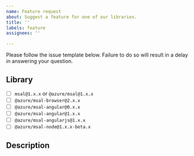 ```yaml
---
name: Feature request
about: Suggest a feature for one of our libraries.
title: ''
labels: feature
assignees: ''

---
```


Please follow the issue template below. Failure to do so will result in a delay in answering your question.

## Library
- [ ] `msal@1.x.x` or `@azure/msal@1.x.x`
- [ ] `@azure/msal-browser@2.x.x`
- [ ] `@azure/msal-angular@0.x.x`
- [ ] `@azure/msal-angular@1.x.x`
- [ ] `@azure/msal-angularjs@1.x.x`
- [ ] `@azure/msal-node@1.x.x-beta.x`

## Description
